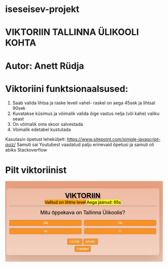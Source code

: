 # iseseisev-projekt

# VIKTORIIN TALLINNA ÜLIKOOLI KOHTA

# Autor: Anett Rüdja

# Viktoriini funktsionaalsused:
1. Saab valida lihtsa ja raske leveli vahel- raskel on aega 45sek ja lihtsal 90sek
2. Kuvatakse küsimus ja võimalik valida õige vastus nelja (või kahe) valiku seast
3. On võimalik oma skoor salvestada
4. Võimalik edetabel kustutada

Kasutasin õpetust leheküljelt: https://www.sitepoint.com/simple-javascript-quiz/ 
Samuti sai Youtubest vaadatud palju erinevaid õpetusi ja samuti oli abiks Stackoverflow

# Pilt viktoriinist

![image](https://github.com/Anettrydja/iseseisev-projekt/blob/main/screen_1.JPG?raw=true)
